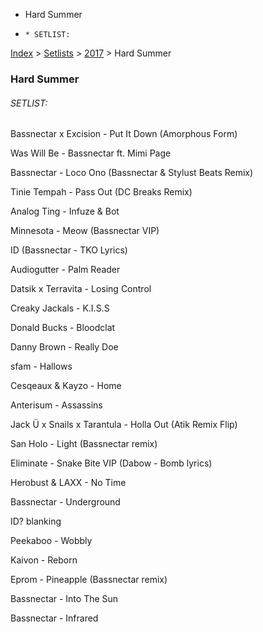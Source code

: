   * Hard Summer
  *     * SETLIST:

[Index](https://www.reddit.com/r/bassnectar/wiki/index) >
[Setlists](https://www.reddit.com/r/bassnectar/wiki/interactive/setlists) >
[2017](https://www.reddit.com/r/bassnectar/wiki/interactive/setlists/2017) >
Hard Summer

### Hard Summer

###### SETLIST:

Bassnectar x Excision - Put It Down (Amorphous Form)

Was Will Be - Bassnectar ft. Mimi Page

Bassnectar - Loco Ono (Bassnectar & Stylust Beats Remix)

Tinie Tempah - Pass Out (DC Breaks Remix)

Analog Ting - Infuze & Bot

Minnesota - Meow (Bassnectar VIP)

ID (Bassnectar - TKO Lyrics)

Audiogutter - Palm Reader

Datsik x Terravita - Losing Control

Creaky Jackals - K.I.S.S

Donald Bucks - Bloodclat

Danny Brown - Really Doe

sfam - Hallows

Cesqeaux & Kayzo - Home

Anterisum - Assassins

Jack Ü x Snails x Tarantula - Holla Out (Atik Remix Flip)

San Holo - Light (Bassnectar remix)

Eliminate - Snake Bite VIP (Dabow - Bomb lyrics)

Herobust & LAXX - No Time

Bassnectar - Underground

ID? blanking

Peekaboo - Wobbly

Kaivon - Reborn

Eprom - Pineapple (Bassnectar remix)

Bassnectar - Into The Sun

Bassnectar - Infrared

